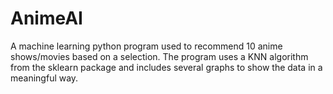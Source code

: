 # AnimeAI

A machine learning python program used to recommend 10 anime shows/movies based on a selection. The program uses a KNN algorithm from the sklearn package and includes several graphs to show the data in a meaningful way. 

